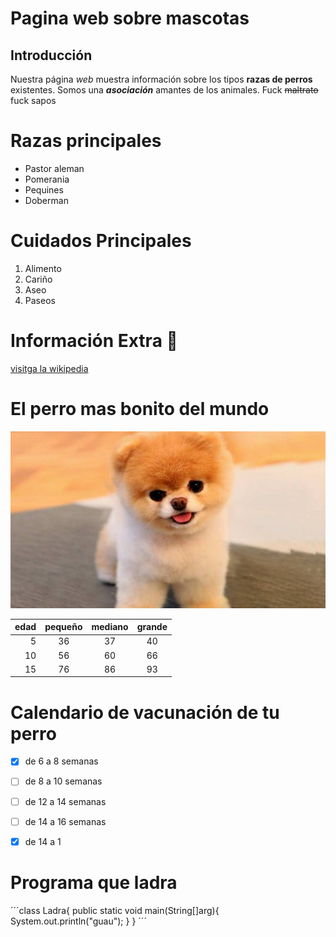 # Pagina web sobre mascotas
## Introducción
Nuestra página *web* muestra información sobre los tipos **razas de perros** existentes. Somos una ***asociación*** amantes de los animales. Fuck ~~maltrato~~ fuck sapos

# Razas principales
- Pastor aleman
- Pomerania
- Pequines
- Doberman 

# Cuidados Principales
1. Alimento
2. Cariño
3. Aseo
4. Paseos

# Información Extra :dog:

[visitga la wikipedia](https://es.wikipedia.org/wiki/Canis_familiaris)



# El perro mas bonito del mundo
![alt][perro]





[perro]:perro.jpg


| edad | pequeño    |     mediano   |     grande   |
| ---------: |:---------:| :--------: | :--------:  |
|   5       | 36         | 37      |       40       |
|  10       | 56         |   60    |      66        |
| 15        | 76         |    86   |      93        |


# Calendario de vacunación de tu perro



- [x] de 6 a 8 semanas

- [ ] de 8 a 10 semanas

- [ ] de 12 a 14 semanas

- [ ] de 14 a 16 semanas

- [x] de 14 a 1 



# Programa que ladra

´´´class Ladra{
  public static void main(String[]arg){
    System.out.println("guau");
  }
}
´´´


